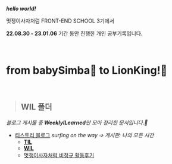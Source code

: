 **_hello world!_**

멋쟁이사자처럼 FRONT-END SCHOOL 3기에서 

**22.08.30 - 23.01.06** 기간 동안 진행한 개인 공부기록입니다.
<br>
<br>
<br>
# from babySimba🍼 to LionKing!🦁
<br>

> ## WIL 폴더

_블로그 게시물 중 **WeeklyILearned**만 모아 정리한 문서입니다.🦁_


* [티스토리 블로그](https://itsowavy.tistory.com/) _surfing on the way ➩ 게시판: 나의 모든 시간_
  * [**TIL**](https://itsowavy.tistory.com/category/%EB%82%98%EC%9D%98%20%EB%AA%A8%EB%93%A0%20%EC%8B%9C%EA%B0%84/TIL) 
  * [**WIL**](https://itsowavy.tistory.com/category/%EB%82%98%EC%9D%98%20%EB%AA%A8%EB%93%A0%20%EC%8B%9C%EA%B0%84/%2B%20WIL)
  * [멋쟁이사자처럼 비정규 활동후기](https://itsowavy.tistory.com/category/%EB%82%98%EC%9D%98%20%EB%AA%A8%EB%93%A0%20%EC%8B%9C%EA%B0%84/%EB%A9%8B%EC%82%AC%20%EC%95%A1%ED%8B%B0%EB%B9%84%ED%8B%B0) 

<!-- 

---
# @주차
## 📓 이 주의 학습

1. 
2. 
3. 

@

## 🗺️ 현재위치

 🐾 |@ / 100%
--  |--
학습| @
생활| @
수면| 규칙적 시간 유지
건강| 주 5회 이상 운동
감정| 행복
커뮤니티| @
  
## 😍 잘한 점

1. 
2. 
3. 

## 🤢 보완할 점

1. 
2. 
3. 

---

🚩 

🚩 

🚩 
